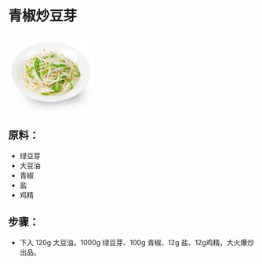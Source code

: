 # 青椒炒豆芽

![青椒炒豆芽](../images/青椒炒豆芽.jpg)


## 原料：
- 绿豆芽
- 大豆油
- 青椒
- 盐
- 鸡精

## 步骤：
- 下入 120g 大豆油，1000g 绿豆芽、100g 青椒、12g 盐、12g鸡精，大火爆炒出品。
